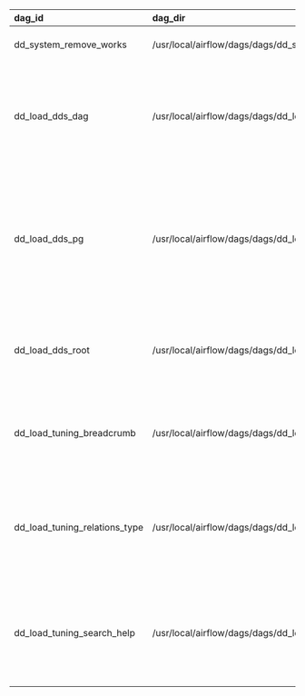 | dag_id                        | dag_dir                                                    | factory   | schedule_interval   | description                                                               | default_args                                                                                             | tags                 | tasks                                                                                                                                                                                                                                                                                                            |
|:------------------------------|:-----------------------------------------------------------|:----------|:--------------------|:--------------------------------------------------------------------------|:---------------------------------------------------------------------------------------------------------|:---------------------|:-----------------------------------------------------------------------------------------------------------------------------------------------------------------------------------------------------------------------------------------------------------------------------------------------------------------|
| dd_system_remove_works        | /usr/local/airflow/dags/dags/dd_system_remove_works        | Python    | 5 3 * * *           | Clean of unremoved works                                                  | {'owner': 'airflow', 'retries': 1}                                                                       | ['system']           | ['clean_s3_works', 'clean_pg_works', 'clean_local_works']                                                                                                                                                                                                                                                        |
| dd_load_dds_dag               | /usr/local/airflow/dags/dags/dd_load_dds_dag               | Python    | 18 03 * * *         | Loading meta information from dag to data detective entity                | {'owner': 'airflow', 'result_type': 'pickle', 'retries': 1, 'work_conn_id': 's3work', 'work_type': 's3'} | ['dds']              | ['get_list_of_dags', 'add_code_files_to_dags', 'transform_dag_to_entity', 'link_root_node_to_dag', 'upload_dds_entity', 'upload_dds_relation']                                                                                                                                                                   |
| dd_load_dds_pg                | /usr/local/airflow/dags/dags/dd_load_dds_pg                | Python    | 13 03 * * *         | Loading meta information from postgres database                           | {'owner': 'airflow', 'result_type': 'pickle', 'retries': 1, 'work_conn_id': 's3work', 'work_type': 's3'} | ['dds']              | ['dump_pg_schemas', 'dump_pg_tables', 'dump_pg_columns', 'transform_schema_to_entity', 'transform_table_to_entity', 'transform_column_to_entity', 'link_schema_to_table', 'link_table_to_column', 'link_root_node_to_schema', 'append_entities', 'append_relations', 'upload_dds_entity', 'upload_dds_relation'] |
| dd_load_dds_root              | /usr/local/airflow/dags/dags/dd_load_dds_root              | YAML      | 5 1 * * *           | Loading root entities                                                     | {'owner': 'airflow', 'result_type': 'pickle', 'retries': 1, 'work_type': 'file'}                         | ['tuning']           | ['dump_root_nodes_entities', 'dump_root_nodes_relations', 'upload_dds_entity', 'upload_dds_relation']                                                                                                                                                                                                            |
| dd_load_tuning_breadcrumb     | /usr/local/airflow/dags/dags/dd_load_tuning_breadcrumb     | YAML      | 0 */2 * * *         | Loading the breadcrumb of relations from root to entity                   | {'owner': 'airflow', 'result_type': 'pickle', 'retries': 1, 'work_type': 'file'}                         | ['tuning']           | ['dump_relation_contains', 'transform_breadcrumb', 'upload_tuning_breadcrumb']                                                                                                                                                                                                                                   |
| dd_load_tuning_relations_type | /usr/local/airflow/dags/dags/dd_load_tuning_relations_type | YAML      | 5 2 * * *           | Loading entity relationship types                                         | {'owner': 'airflow', 'result_type': 'pickle', 'retries': 1, 'work_conn_id': 's3work', 'work_type': 's3'} | ['SLA3', 'prod_dev'] | ['dump_relations_types', 'upload_tuning_relations_type']                                                                                                                                                                                                                                                         |
| dd_load_tuning_search_help    | /usr/local/airflow/dags/dags/dd_load_tuning_search_help    | Python    | 12 03 * * *         | Loading information about systems and types into tuning.search_help table | {'owner': 'airflow', 'result_type': 'pickle', 'retries': 1, 'work_conn_id': 's3work', 'work_type': 's3'} | ['tuning']           | ['get_data_from_search_enums', 'upload_data_to_tuning_search_help']                                                                                                                                                                                                                                              |